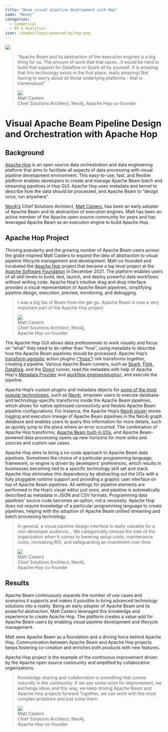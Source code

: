 ```yaml
---
title: "Beam visual pipeline development with Hop"
name: "Neo4j"
categories:
  - Commercial
  - BI & Analytics
icon: /images/logos/powered-by/hop.png
---
```

<!--
Licensed under the Apache License, Version 2.0 (the "License");
you may not use this file except in compliance with the License.
You may obtain a copy of the License at

http://www.apache.org/licenses/LICENSE-2.0

Unless required by applicable law or agreed to in writing, software
distributed under the License is distributed on an "AS IS" BASIS,
WITHOUT WARRANTIES OR CONDITIONS OF ANY KIND, either express or implied.
See the License for the specific language governing permissions and
limitations under the License.
-->

<div class="case-study-opinion">
    <div class="case-study-opinion-img">
        <img src="/images/logos/powered-by/hop.png"/>
    </div>
    <blockquote class="case-study-quote-block">
      <p class="case-study-quote-text">
        “Apache Beam and its abstraction of the execution engines is a big thing for us. The amount of work that that saves...it would be hard to build that support for Dataflow or Spark all by yourself. It is amazing that this technology exists in the first place, really amazing! Not having to worry about all those underlying platforms - that is tremendous!”
      </p>
      <div class="case-study-quote-author">
        <div class="case-study-quote-author-img">
            <img src="/images/matt_casters_photo.png">
        </div>
        <div class="case-study-quote-author-info">
            <div class="case-study-quote-author-name">
              Matt Casters
            </div>
            <div class="case-study-quote-author-position">
              Chief Solutions Architect, Neo4j, Apache Hop co-founder
            </div>
        </div>
      </div>
    </blockquote>
</div>
<div class="case-study-post">

#  Visual Apache Beam Pipeline Design and Orchestration with Apache Hop

##  Background

[Apache Hop](https://hop.apache.org/) is an open source data orchestration and data engineering platform that aims
to facilitate all aspects of data processing with visual pipeline development environment. This easy-to-use, fast, 
and flexible platform enables developers to create and manage Apache Beam batch and streaming pipelines in Hop GUI. 
Apache Hop uses metadata and kernel to describe how the data should be processed, and Apache Beam to “design once, run anywhere”.

[Neo4j’s](https://neo4j.com/) Chief Solutions Architect, [Matt Casters](https://be.linkedin.com/in/mattcasters), 
has been an early adopter of Apache Beam and its abstraction of execution engines. Matt has been an active member
of the Apache open-source community for years and has leveraged Apache Beam as an execution engine to build Apache Hop.

##  Apache Hop Project

Thriving popularity and the growing number of Apache Beam users across the globe inspired Matt Casters to expand
the idea of abstraction to visual pipeline lifecycle management and development. Matt co-founded and incubated the 
[Apache Hop](https://hop.apache.org/) project that became a top level project at the [Apache Software Foundation](https://www.apache.org/)
in December 2021. The platform enables users of all skill levels to build, test, launch, and deploy powerful data 
workflows without writing code. Apache Hop’s intuitive drag and drop interface provides a visual representation of
Apache Beam pipelines, simplifying pipeline design, execution, preview, monitoring, and debugging. 

<blockquote class="case-study-quote-block case-study-quote-wrapped">
  <p class="case-study-quote-text">
    I was a big fan of Beam from the get go. Apache Beam is now a very important part of the Apache Hop project.
  </p>
  <div class="case-study-quote-author">
    <div class="case-study-quote-author-img">
        <img src="/images/matt_casters_photo.png">
    </div>
    <div class="case-study-quote-author-info">
        <div class="case-study-quote-author-name">
          Matt Casters
        </div>
        <div class="case-study-quote-author-position">
          Chief Solutions Architect, Neo4j,
          <br>Apache Hop co-founder
        </div>
    </div>
  </div>
</blockquote>

The Apache Hop GUI allows data professionals to work visually and focus on “what” they need to do rather than “how”,
using metadata to describe how the Apache Beam pipelines should be processed.
Apache Hop’s [transform-agnostic](https://hop.apache.org/manual/latest/pipeline/create-pipeline.html#_concepts) action
plugins ([“hops”](https://hop.apache.org/manual/latest/pipeline/create-pipeline.html#_concepts)) link transforms 
together, creating a pipeline. Various Apache Beam runners, such as 
[Spark](https://hop.apache.org/manual/latest/pipeline/pipeline-run-configurations/beam-spark-pipeline-engine.html),
[Flink](https://hop.apache.org/manual/latest/pipeline/pipeline-run-configurations/beam-flink-pipeline-engine.html),
[Dataflow](https://hop.apache.org/manual/latest/pipeline/pipeline-run-configurations/beam-dataflow-pipeline-engine.html),
and the [Direct](https://hop.apache.org/manual/latest/pipeline/pipeline-run-configurations/beam-direct-pipeline-engine.html)
runner, read the metadata with help of Apache Hop's [Metadata Provider](https://hop.apache.org/dev-manual/latest/sdk/hop-sdk.html#_hop_metadata_providers)
and [workflow engines(plugins)](https://hop.apache.org/dev-manual/latest/sdk/hop-sdk.html#_workflow_execution), and execute the pipeline.

Apache Hop’s custom plugins and metadata objects for [some of the most popular technologies](https://hop.apache.org/manual/latest/technology/technology.html),
such as [Neo4j](https://neo4j.com/), empower users to execute database- and technology-specific transforms inside
the Apache Beam pipelines, which allows for native optimized connectivity and flexible Apache Beam pipeline configurations.
For instance, the Apache Hop’s [Neo4j plugin](https://hop.apache.org/manual/latest/technology/neo4j/index.html#_description) 
stores logging and execution lineage of Apache Beam pipelines in the Neo4j graph database and enables users to
query this information for more details, such as quickly jump to the place where an error occurred. The combination of 
Apache Hop transforms, [Apache Beam built-in I/Os](https://beam.apache.org/documentation/io/built-in/), 
and Apache Beam-powered data processing opens up new horizons for more sinks and sources and custom use cases.

Apache Hop aims to bring a no-code approach to Apache Beam data pipelines. Sometimes the choice of a particular 
programming language, framework, or engine is driven by developers' preferences, which results in businesses becoming
tied to a specific technology skill set and stack. Apache Hop eliminates this dependency by abstracting out the I/Os 
with a fully pluggable runtime support and providing a graphic user interface on top of Apache Beam pipelines. All 
settings for pipeline elements are performed in the Hop’s visual editor just once, and pipeline is automatically 
described as metadata in JSON and CSV formats. Programming data pipelines’ source code becomes an option, not a 
necessity. Apache Hop does not require knowledge of a particular programming language to create pipelines, helping 
with the adoption of Apache Beam unified streaming and batch processing technology.

<blockquote class="case-study-quote-block case-study-quote-wrapped">
  <p class="case-study-quote-text">
    In general, a visual pipeline design interface is really valuable for a non-developer audience… 
    We categorically choose the side of the organization when it comes to lowering setup costs, 
    maintenance costs, increasing ROI, and safeguarding an investment over time.
  </p>
  <div class="case-study-quote-author">
    <div class="case-study-quote-author-img">
        <img src="/images/matt_casters_photo.png">
    </div>
    <div class="case-study-quote-author-info">
        <div class="case-study-quote-author-name">
          Matt Casters
        </div>
        <div class="case-study-quote-author-position">
          Chief Solutions Architect, Neo4j,
          <br>Apache Hop co-founder
        </div>
    </div>
  </div>
</blockquote>

## Results

Apache Beam continuously expands the number of use cases and scenarios it supports and makes it possible to bring 
advanced technology solutions into a reality. Being an early adopter of Apache Beam and its powerful abstraction, 
Matt Casters leveraged this knowledge and experience to create Apache Hop. The platform creates a value-add for 
Apache Beam users by enabling visual pipeline development and lifecycle management.

Matt sees Apache Beam as a foundation and a driving force behind Apache Hop. Communication between Apache Beam and 
Apache Hop projects keeps fostering co-creation and enriches both products with new features.

Apache Hop project is the example of the continuous improvement driven by the Apache open source community and 
amplified by collaborative organizations.

<blockquote class="case-study-quote-block case-study-quote-wrapped">
  <p class="case-study-quote-text">
    Knowledge sharing and collaboration is something that comes naturally in the community. If we 
    see some room for improvement, we exchange ideas and this way, we keep driving Apache Beam and 
    Apache Hop projects forward  Together, we can work with the most complex problems and just solve them.
  </p>
  <div class="case-study-quote-author">
    <div class="case-study-quote-author-img">
        <img src="/images/matt_casters_photo.png">
    </div>
    <div class="case-study-quote-author-info">
        <div class="case-study-quote-author-name">
          Matt Casters
        </div>
        <div class="case-study-quote-author-position">
          Chief Solutions Architect, Neo4j,
          <br>Apache Hop co-founder
        </div>
    </div>
  </div>
</blockquote>

</div>
<div class="clear-nav"></div>

